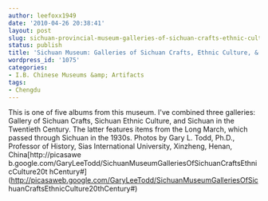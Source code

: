 ```yaml
---
author: leefoxx1949
date: '2010-04-26 20:38:41'
layout: post
slug: sichuan-provincial-museum-galleries-of-sichuan-crafts-ethnic-culture-20th-century
status: publish
title: 'Sichuan Museum: Galleries of Sichuan Crafts, Ethnic Culture, & 20th Century'
wordpress_id: '1075'
categories:
- I.B. Chinese Museums &amp; Artifacts
tags:
- Chengdu
---
```


This is one of five albums from this museum. I've combined three galleries:
Gallery of Sichuan Crafts, Sichuan Ethnic Culture, and Sichuan in the
Twentieth Century. The latter features items from the Long March, which passed
through Sichuan in the 1930s. Photos by Gary L. Todd, Ph.D., Professor of
History, Sias International University, Xinzheng, Henan, China[http://picasawe
b.google.com/GaryLeeTodd/SichuanMuseumGalleriesOfSichuanCraftsEthnicCulture20t
hCentury#](http://picasaweb.google.com/GaryLeeTodd/SichuanMuseumGalleriesOfSic
huanCraftsEthnicCulture20thCentury#)

